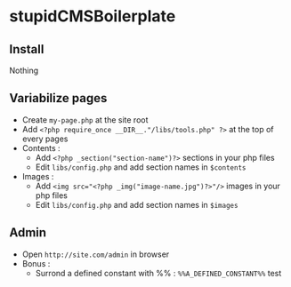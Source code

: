 stupidCMSBoilerplate
====================

Install
-------
Nothing

Variabilize pages
-----------------
- Create `my-page.php` at the site root
- Add `<?php require_once __DIR__."/libs/tools.php" ?>` at the top of every pages
- Contents : 
	- Add `<?php _section("section-name")?>` sections in your php files
	- Edit `libs/config.php` and add section names in `$contents`
- Images : 
	- Add `<img src="<?php _img("image-name.jpg")?>"/>` images in your php files
	- Edit `libs/config.php` and add section names in `$images`

Admin
-----
- Open `http://site.com/admin` in browser
- Bonus : 
	- Surrond a defined constant with %% : `%%A_DEFINED_CONSTANT%%`
	test
